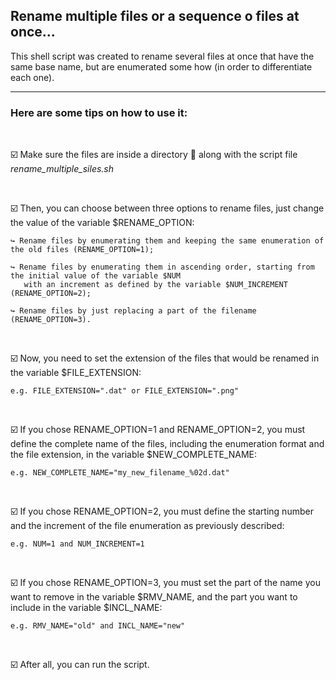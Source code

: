 ## Rename multiple files or a sequence o files at once...

This shell script was created to rename several files at once that have the same base name, but are enumerated some how (in order to differentiate each one).

<hr>

### Here are some tips on how to use it:

  <br>

  ☑️ Make sure the files are inside a directory 📁 along with the script file <i>rename_multiple_siles.sh</i>
  
  <br>

  ☑️ Then, you can choose between three options to rename files, just change the value of the variable $RENAME_OPTION:
    
    ↪️ Rename files by enumerating them and keeping the same enumeration of the old files (RENAME_OPTION=1);
    
    ↪️ Rename files by enumerating them in ascending order, starting from the initial value of the variable $NUM
       with an increment as defined by the variable $NUM_INCREMENT (RENAME_OPTION=2);
    
    ↪️ Rename files by just replacing a part of the filename (RENAME_OPTION=3).
    
  <br>
  
  ☑️ Now, you need to set the extension of the files that would be renamed in the variable $FILE_EXTENSION:
  
    e.g. FILE_EXTENSION=".dat" or FILE_EXTENSION=".png"
  
  <br>
  
  ☑️ If you chose RENAME_OPTION=1 and RENAME_OPTION=2, you must define the complete name of the files,
  including the enumeration format and the file extension, in the variable $NEW_COMPLETE_NAME:
  
    e.g. NEW_COMPLETE_NAME="my_new_filename_%02d.dat"
  
  <br>
   
  ☑️ If you chose RENAME_OPTION=2, you must define the starting number and the increment of the file enumeration as previously described:
  
    e.g. NUM=1 and NUM_INCREMENT=1
    
  <br>
  
  ☑️ If you chose RENAME_OPTION=3, you must set the part of the name you want to remove in the variable $RMV_NAME, and the part you want to include in the variable $INCL_NAME:
  
    e.g. RMV_NAME="old" and INCL_NAME="new"
   
  <br>
    
  ☑️ After all, you can run the script.
  
